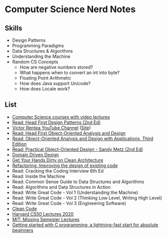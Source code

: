 # Computer Science Nerd Notes

## Skills

- Design Patterns
- Programming Paradigms
- Data Structures & Algorithms
- Understanding the Machine
- Random CS Concepts
  - How are negative numbers stored?
  - What happens when to convert an int into byte?
  - Floating Point Arithmetic
  - How does Java support Unicode?
  - How does Locale work?

## List

- [Computer Science courses with video lectures](https://github.com/Developer-Y/cs-video-courses)
- [Read: Head First Design Patterns (2nd Ed)](https://learning.oreilly.com/library/view/head-first-design/9781492077992/)
- [Victor Rentea YouTube Channel](https://www.youtube.com/playlist?list=PLggcOULvfLL_MfFS_O0MKQ5W_6oWWbIw5) ([Site](http://victorrentea.ro/))
- [Read: Head First Object-Oriented Analysis and Design](https://learning.oreilly.com/library/view/head-first-object-oriented/0596008678/)
- [Read: Object-Oriented Analysis and Design with Applications, Third Edition](https://learning.oreilly.com/library/view/object-oriented-analysis-and/9780201895513/)
- [Read: Practical Object-Oriented Design - Sandy Metz (2nd Ed)](https://learning.oreilly.com/library/view/practical-object-oriented-design/9780134445588/)
- [Domain Driven Design](https://www.youtube.com/watch?v=pMuiVlnGqjk)
- [Get Your Hands Dirty on Clean Architecture](https://learning.oreilly.com/library/view/get-your-hands/9781839211966/B15547_FM_Final_SZ.xhtml)
- [Refactoring: Improving the design of existing code]()
- Read: Cracking the Coding Interview 6th Ed
- Read: Inside the Machine
- Read: Common Sense Guide to Data Structures and Algorithms
- Read: Algorithms and Data Structures in Action
- Read: Write Great Code - Vol 1 (Understanding the Machine)
- Read: Write Great Code - Vol 2 (Thinking Low Level, Writing High Level)
- Read: Write Great Code - Vol 3 (Engineering Software)
- [Clean Code](https://learning.oreilly.com/videos/clean-code/9780134661742/)
- [Harvard CS50 Lectures 2020](https://www.youtube.com/playlist?list=PLhQjrBD2T382AvyLN85USYYc2IapRptWI)
- [MIT: Missing Semester Lectures](https://missing.csail.mit.edu/2020/)
- [Getting started with C programming: a lightning-fast start for absolute beginners](https://not.cafe/2020/10/12/getting-started-with-c-programming.html)
